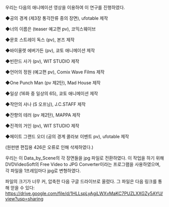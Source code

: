 우리는 다음의 애니메이션 영상을 이용하여 이 연구를 진행하였다.

◆공의 경계 (제3장 통각잔류 중의 장면), ufotable 제작

◆너의 이름은 (teaser 예고편 pv), 코믹스웨이브

◆문호 스트레이 독스 (pv), 본즈 제작 

◆바이올렛 에버가든 (pv), 쿄토 애니메이션 제작 

◆빈란드 사가 (pv), WIT STUDIO 제작

◆언어의 정원 (예고편 pv), Comix Wave Films 제작

◆One Punch Man (pv 제2탄), Mad House 제작

◆일상 (16화 중 일상의 65), 쿄토 애니메이션 제작

◆작안의 샤나 (S 오프닝), J.C.STAFF 제작 

◆잔향의 테러 (pv 제2탄), MAPPA 제작

◆진격의 거인 (pv), WIT STUDIO 제작

◆페이트 그랜드 오더 (공의 경계 콜라보 이벤트 pv), ufotable 제작 


(원펀맨 편집용 426은 오류로 인해 삭제하였다.)


우리는 이 Data_by_Scene의 각 장면들을 jpg 파일로 전환하였다. 이 작업을 하기 위해 DVDVideoSoft의 Free Video to JPG Converter이라는 프로그램을 사용하였으며, 각 파일을 1프레임마다 jpg로 변형하였다.

파일의 크기가 너무 커, 압축한 다음 구글 드라이브로 올렸다. 그 파일은 다음 링크를 통해 얻을 수 있다: https://drive.google.com/file/d/1HLLspLyAgjLWXvMaKC7PUZLXXGZy5AYU/view?usp=sharing

